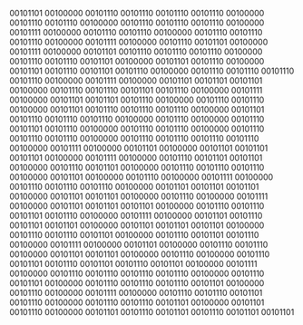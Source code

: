 00101101 00100000 00101110 00101110 00101110 00101110 00100000 00101110 00101110 00100000 00101110 00101110 00101110 00100000 00101111 00100000 00101110 00101110 00100000 00101110 00101110 00101110 00100000 00101111 00100000 00101110 00101101 00100000 00101111 00100000 00101101 00101110 00101110 00101110 00100000 00101110 00101110 00101101 00100000 00101101 00101110 00100000 00101101 00101110 00101101 00101110 00100000 00101110 00101110 00101110 00101110 00100000 00101111 00100000 00101101 00101101 00101101 00100000 00101110 00101110 00101101 00101110 00100000 00101111 00100000 00101101 00101101 00101110 00100000 00101110 00101110 00100000 00101101 00101110 00101110 00101110 00100000 00101101 00101110 00101110 00101110 00100000 00101110 00100000 00101110 00101101 00101110 00100000 00101110 00101110 00100000 00101110 00101110 00101110 00100000 00101110 00101110 00101110 00101110 00100000 00101111 00100000 00101101 00100000 00101101 00101101 00101101 00100000 00101111 00100000 00101110 00101101 00101101 00100000 00101110 00101101 00100000 00101110 00101110 00101110 00100000 00101101 00100000 00101110 00100000 00101111 00100000 00101110 00101110 00101110 00100000 00101101 00101101 00101101 00100000 00101101 00101101 00100000 00101110 00100000 00101111 00100000 00101101 00101101 00101101 00100000 00101110 00101110 00101101 00101110 00100000 00101111 00100000 00101101 00101110 00101101 00101101 00100000 00101101 00101101 00101101 00100000 00101110 00101110 00101101 00100000 00101110 00101101 00101110 00100000 00101111 00100000 00101101 00100000 00101110 00101110 00100000 00101101 00101101 00100000 00101110 00100000 00101110 00101101 00101110 00101101 00101110 00101101 00100000 00101111 00100000 00101110 00101110 00101110 00101110 00100000 00101110 00101101 00100000 00101110 00101110 00101110 00101101 00100000 00101110 00100000 00101111 00100000 00101110 00101110 00101101 00101110 00100000 00101110 00101110 00101101 00100000 00101101 00101110 00100000 00101101 00101110 00101101 00101110 00101101 00101101
